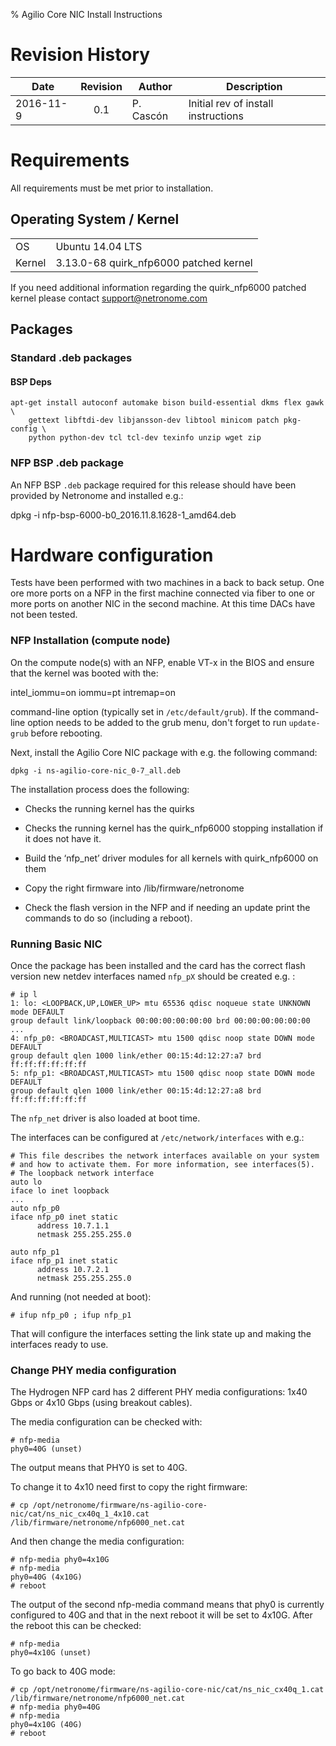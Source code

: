 % Agilio Core NIC Install Instructions

# Revision History

|Date        |Revision |Author          |Description                           |
|------------|:-------:|----------------|--------------------------------------|
| 2016-11-9 |   0.1   | P. Cascón      |Initial rev of install instructions   |


# Requirements

All requirements must be met prior to installation.

## Operating System / Kernel

|             |                                |
|-------------|--------------------------------|
| OS          | Ubuntu 14.04 LTS               |
| Kernel      | 3.13.0-68 quirk_nfp6000 patched kernel |

If you need additional information regarding the quirk_nfp6000 patched kernel
please contact support@netronome.com

## Packages
### Standard .deb packages
#### BSP Deps
    apt-get install autoconf automake bison build-essential dkms flex gawk \
        gettext libftdi-dev libjansson-dev libtool minicom patch pkg-config \
        python python-dev tcl tcl-dev texinfo unzip wget zip

### NFP BSP .deb package

An NFP BSP `.deb` package required for this release should have been
provided by Netronome and installed e.g.:

 dpkg -i nfp-bsp-6000-b0_2016.11.8.1628-1_amd64.deb

# Hardware configuration

Tests have been performed with two machines in a back to back setup.
One ore more ports on a NFP in the first machine connected via fiber
to one or more ports on another NIC in the second machine.  At this
time DACs have not been tested.


### NFP Installation (compute node)

On the compute node(s) with an NFP, enable VT-x in the BIOS and ensure
that the kernel was booted with the:

 intel_iommu=on iommu=pt intremap=on

command-line option (typically set in `/etc/default/grub`). If the
command-line option needs to be added to the grub menu, don't forget
to run `update-grub` before rebooting.

Next, install the Agilio Core NIC package with e.g. the following command:

    dpkg -i ns-agilio-core-nic_0-7_all.deb

The installation process does the following:

  * Checks the running kernel has the quirks

  * Checks the running kernel has the quirk_nfp6000 stopping
installation if it does not have it.

  * Build the ‘nfp_net’ driver modules for all kernels with
quirk_nfp6000 on them

  * Copy the right firmware into /lib/firmware/netronome

  * Check the flash version in the NFP and if needing an update print
the commands to do so (including a reboot).


### Running Basic NIC

Once the package has been installed and the card has the correct flash
version new netdev interfaces named `nfp_pX` should be created e.g. :

```
# ip l
1: lo: <LOOPBACK,UP,LOWER_UP> mtu 65536 qdisc noqueue state UNKNOWN mode DEFAULT
group default link/loopback 00:00:00:00:00:00 brd 00:00:00:00:00:00
...
4: nfp_p0: <BROADCAST,MULTICAST> mtu 1500 qdisc noop state DOWN mode DEFAULT
group default qlen 1000 link/ether 00:15:4d:12:27:a7 brd ff:ff:ff:ff:ff:ff
5: nfp_p1: <BROADCAST,MULTICAST> mtu 1500 qdisc noop state DOWN mode DEFAULT
group default qlen 1000 link/ether 00:15:4d:12:27:a8 brd ff:ff:ff:ff:ff:ff
```

The `nfp_net` driver is also loaded at boot time.

The interfaces can be configured at `/etc/network/interfaces` with e.g.:

```
# This file describes the network interfaces available on your system
# and how to activate them. For more information, see interfaces(5).
# The loopback network interface
auto lo
iface lo inet loopback
...
auto nfp_p0
iface nfp_p0 inet static
      address 10.7.1.1
      netmask 255.255.255.0

auto nfp_p1
iface nfp_p1 inet static
      address 10.7.2.1
      netmask 255.255.255.0
```

And running (not needed at boot):

```
# ifup nfp_p0 ; ifup nfp_p1
```

That will configure the interfaces setting the link state up and making the
interfaces ready to use.

### Change PHY media configuration

The Hydrogen NFP card has 2 different PHY media configurations: 1x40
Gbps or 4x10 Gbps (using breakout cables).

The media configuration can be checked with:

```
# nfp-media
phy0=40G (unset)
```

The output means that PHY0 is set to 40G.

To change it to 4x10 need first to copy the right firmware:
```
# cp /opt/netronome/firmware/ns-agilio-core-nic/cat/ns_nic_cx40q_1_4x10.cat
/lib/firmware/netronome/nfp6000_net.cat
```
And then change the media configuration:
```
# nfp-media phy0=4x10G
# nfp-media
phy0=40G (4x10G)
# reboot
```

The output of the second nfp-media command means that phy0 is
currently configured to 40G and that in the next reboot it will be set
to 4x10G. After the reboot this can be checked:
```
# nfp-media
phy0=4x10G (unset)
```

To go back to 40G mode:

```
# cp /opt/netronome/firmware/ns-agilio-core-nic/cat/ns_nic_cx40q_1.cat
/lib/firmware/netronome/nfp6000_net.cat
# nfp-media phy0=40G
# nfp-media
phy0=4x10G (40G)
# reboot
```